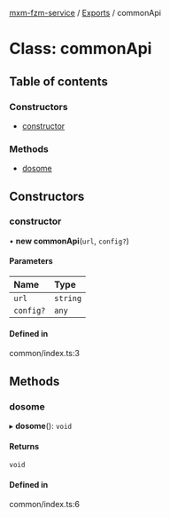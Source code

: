 [mxm-fzm-service](../README.md) / [Exports](../modules.md) / commonApi

# Class: commonApi

## Table of contents

### Constructors

- [constructor](commonApi.md#constructor)

### Methods

- [dosome](commonApi.md#dosome)

## Constructors

### constructor

• **new commonApi**(`url`, `config?`)

#### Parameters

| Name | Type |
| :------ | :------ |
| `url` | `string` |
| `config?` | `any` |

#### Defined in

common/index.ts:3

## Methods

### dosome

▸ **dosome**(): `void`

#### Returns

`void`

#### Defined in

common/index.ts:6
